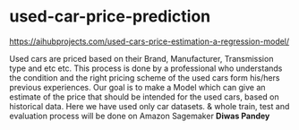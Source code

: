 # used-car-price-prediction
https://aihubprojects.com/used-cars-price-estimation-a-regression-model/

Used cars are priced based on their Brand, Manufacturer, Transmission type and etc etc. This process is done by a professional who understands the condition and the right pricing scheme of the used cars form his/hers previous experiences. Our goal is to make a Model which can give an estimate of the price that should be intended for the used cars, based on historical data. Here we have used only car datasets. & whole train, test and evaluation process will be done on Amazon Sagemaker
**Diwas Pandey**
